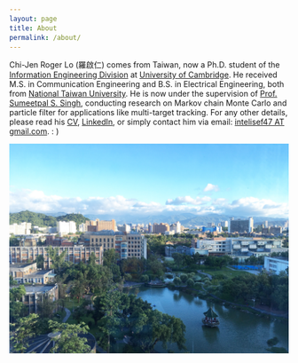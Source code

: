 ```yaml
---
layout: page
title: About
permalink: /about/
---
```


Chi-Jen Roger Lo (羅啟仁) comes from Taiwan, now a Ph.D. student of the [Information Engineering Division] at [University of Cambridge]. He received M.S. in Communication Engineering and B.S. in Electrical Engineering, both from [National Taiwan University]. He is now under the supervision of [Prof. Sumeetpal S. Singh], conducting research on Markov chain Monte Carlo and particle filter for applications like multi-target tracking. For any other details, please read his [CV], [LinkedIn], or simply contact him via email: [intelisef47 AT gmail.com]. : )

<!--- Roger Chi-Jen Lo (羅啟仁) lives in Taipei, Taiwan. He is a M.S. student and President of Students Association at the [Graduate Institute of Communication Engineering, National Taiwan University]; he received B.S. from the [Department of Electrical Engineering, National Taiwan University]. He is currently under the supervision of [Prof. Hung-Yun Hsieh], conducting research on wireless communication and internet-of-things, especially on information-centric stochastic network optimization. For any other details, please survey his [CV], [LinkedIn], or contact him via email. : ) --->

![NTU](/assets/NTU.jpg)

[Information Engineering Division]: http://www.eng.cam.ac.uk/research/academic-divisions/information-engineering
[University of Cambridge]: https://www.cam.ac.uk
[National Taiwan University]: https://www.ntu.edu.tw/english/
[Prof. Sumeetpal S. Singh]: http://www.eng.cam.ac.uk/profiles/sss40
[CV]: https://tonic.ee.ntu.edu.tw/depot/rogerlo47/chijenlo_cv_20220224.pdf
[LinkedIn]: https://www.linkedin.com/in/rogerlo47/
[intelisef47 AT gmail.com]: intelisef47@gmail.com
